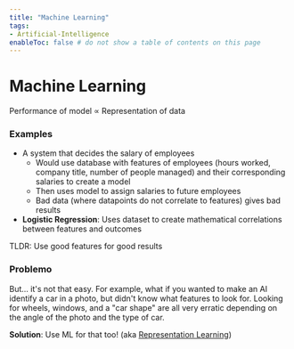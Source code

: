 ```yaml
---
title: "Machine Learning"
tags:
- Artificial-Intelligence
enableToc: false # do not show a table of contents on this page
---
```

# Machine Learning
Performance of model ∝ Representation of data
### Examples
- A system that decides the salary of employees
	- Would use database with features of employees (hours worked, company title, number of people managed) and their corresponding salaries to create a model
	- Then uses model to assign salaries to future employees
	- Bad data (where datapoints do not correlate to features) gives bad results
- **Logistic Regression**: Uses dataset to create mathematical correlations between features and outcomes

TLDR: Use good features for good results
### Problemo
But... it's not that easy. For example, what if you wanted to make an AI identify a car in a photo, but didn't know what features to look for. Looking for wheels, windows, and a "car shape" are all very erratic depending on the angle of the photo and the type of car.

**Solution**: Use ML for that too! (aka [Representation Learning](Representation%20Learning.md))